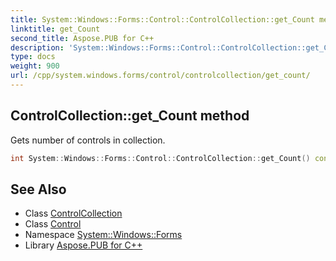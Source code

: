```yaml
---
title: System::Windows::Forms::Control::ControlCollection::get_Count method
linktitle: get_Count
second_title: Aspose.PUB for C++
description: 'System::Windows::Forms::Control::ControlCollection::get_Count method. Gets number of controls in collection in C++.'
type: docs
weight: 900
url: /cpp/system.windows.forms/control/controlcollection/get_count/
---
```

## ControlCollection::get_Count method


Gets number of controls in collection.

```cpp
int System::Windows::Forms::Control::ControlCollection::get_Count() const override
```

## See Also

* Class [ControlCollection](../)
* Class [Control](../../)
* Namespace [System::Windows::Forms](../../../)
* Library [Aspose.PUB for C++](../../../../)
